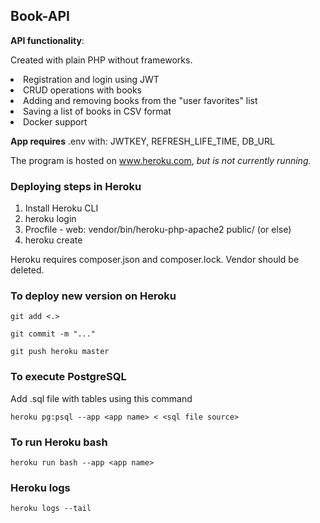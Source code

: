 ## Book-API

**API functionality**:

Created with plain PHP without frameworks.

<li>Registration and login using JWT</li>
<li>CRUD operations with books</li>
<li>Adding and removing books from the "user favorites" list</li>
<li>Saving a list of books in CSV format</li>
<li>Docker support</li>

**App requires** .env with:
JWTKEY, REFRESH_LIFE_TIME, DB_URL

The program is hosted on www.heroku.com, _but is not currently running._

### Deploying steps in Heroku

1) Install Heroku CLI
2) heroku login
3) Procfile - web: vendor/bin/heroku-php-apache2 public/ (or else)
4) heroku create

Heroku requires composer.json and composer.lock. Vendor should be deleted.

### To deploy new version on Heroku
````
git add <.>
````
````
git commit -m "..."
````
````
git push heroku master
````

### To execute PostgreSQL

Add .sql file with tables using this command
````
heroku pg:psql --app <app name> < <sql file source>
````
### To run Heroku bash
````
heroku run bash --app <app name>
````
### Heroku logs
````
heroku logs --tail
````